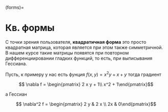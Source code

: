 (forms)=
# Кв. формы

С точки зрения пользователя, **квадратичная форма** это просто квадратная матрица, которая является при этом также симметричной. В нашем курсе такие матрицы появятся при повторном дифференциировании гладких функций, то есть, при выписывания Гессиана.

Пусть, к примеру у нас есть фунция $f(x, y) = x^2 y + x + y$ тогда градиент

$$ \nabla f = \begin{pmatrix} 2 x y + 1\\ x^2 + 1\end{pmatrix}$$

а Гессиан 

$$ \nabla^2 f = \begin{pmatrix} 2 y & 2 х \\ 2х & 0\end{pmatrix}$$